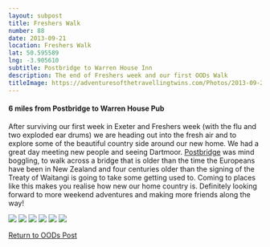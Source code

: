 ```yaml
---
layout: subpost
title: Freshers Walk
number: 88
date: 2013-09-21
location: Freshers Walk
lat: 50.595589
lng: -3.905610
subtitle: Postbridge to Warren House Inn
description: The end of Freshers week and our first OODs Walk
titleImage: https://adventuresofthetravellingtwins.com/Photos/2013-09-21-Freshers/P1010414.JPG
---
```


<h4>6 miles from Postbridge to Warren House Pub</h4>

After surviving our first week in Exeter and Freshers week (with the flu and two exploded ear drums) we are heading out into the fresh air and to explore some of the beautiful country side around our new home. 
We had a great day meeting new people and seeing Dartmoor. <a target="_blank" href="https://www.visitdartmoor.co.uk/explore-dartmoor/central-dartmoor/postbridge">Postbridge</a> was mind boggling, to walk across a bridge that is older than the time the Europeans have been in New Zealand and four centuries older than the signing of the Treaty of Waitangi is going to take some getting used to.
Coming to places like this makes you realise how new our home country is. 
Definitely looking forward to more weekend adventures and making more friends along the way!

<img src="https://adventuresofthetravellingtwins.com/Photos/2013-09-21-Freshers/1233499_10201723728873032_356141953_n.jpg" class="image1">
<img src="https://adventuresofthetravellingtwins.com/Photos/2013-09-21-Freshers/P1010388.JPG" class="image1">
<img src="https://adventuresofthetravellingtwins.com/Photos/2013-09-21-Freshers/P1010408.JPG" class="image1">
<img src="https://adventuresofthetravellingtwins.com/Photos/2013-09-21-Freshers/P1010416.JPG" class="image1">
<img src="https://adventuresofthetravellingtwins.com/Photos/2013-09-21-Freshers/P1010421.JPG" class="image1">
<img src="https://adventuresofthetravellingtwins.com/Photos/2013-09-21-Freshers/P1010395.JPG" class="image1">

<a href="https://adventuresofthetravellingtwins.com/2013/09/21/oddswalks/">Return to OODs Post</a>
